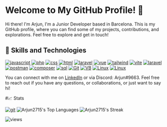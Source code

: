 # Welcome to My GitHub Profile! 👋
Hi there! I'm Arjun, I'm a Junior Developer based in Barcelona. This is my GitHub profile, where you can find some of my projects, contributions, and explorations. Feel free to explore and get in touch!
## 🧰 Skills and Technologies
<p align="center">
  
[![javascript](https://img.shields.io/badge/JavaScript-323330?style=for-the-badge&logo=javascript&logoColor=F7DF1E)](https://github.com/Arjun2715)
[![php](https://img.shields.io/badge/PHP-777BB4?style=for-the-badge&logo=php&logoColor=white)](https://github.com/Arjun2715)
[![css](https://img.shields.io/badge/CSS3-1572B6?style=for-the-badge&logo=css3&logoColor=white)](https://github.com/Arjun2715) 
[![html](https://img.shields.io/badge/HTML5-E34F26?style=for-the-badge&logo=html5&logoColor=white)](https://github.com/Arjun2715)
[![laravel](https://img.shields.io/badge/Laravel-FF2D20?style=for-the-badge&logo=laravel&logoColor=white)](https://github.com/Arjun2715)
[![vue](https://img.shields.io/badge/Vue.js-35495E?style=for-the-badge&logo=vuedotjs&logoColor=4FC08D)](https://github.com/Arjun2715)
[![tailwind](https://img.shields.io/badge/Tailwind_CSS-38B2AC?style=for-the-badge&logo=tailwind-css&logoColor=white)](https://github.com/Arjun2715)
[![vite](https://img.shields.io/badge/Vite-B73BFE?style=for-the-badge&logo=vite&logoColor=FFD62E)](https://github.com/Arjun2715)
[![laravel](https://img.shields.io/badge/Xampp-F37623?style=for-the-badge&logo=xampp&logoColor=white)](https://github.com/Arjun2715)
[![postman](https://img.shields.io/badge/Postman-FF6C37?style=for-the-badge&logo=Postman&logoColor=white)](https://github.com/Arjun2715)
[![composer](https://img.shields.io/badge/Composer-885630?style=for-the-badge&logo=Composer&logoColor=white)](https://github.com/Arjun2715)
[![sql](https://img.shields.io/badge/MySQL-005C84?style=for-the-badge&logo=mysql&logoColor=white)](https://github.com/Arjun2715)
[![Git](https://img.shields.io/badge/GIT-E44C30?style=for-the-badge&logo=git&logoColor=white)](https://github.com/Arjun2715)
[![VB](https://img.shields.io/badge/VirtualBox-21416b?style=for-the-badge&logo=VirtualBox&logoColor=white)](https://github.com/Arjun2715)
[![Linux](https://img.shields.io/badge/Linux-FCC624?style=for-the-badge&logo=linux&logoColor=black)](https://github.com/Arjun2715)
[![Linux](https://img.shields.io/badge/Figma-F24E1E?style=for-the-badge&logo=figma&logoColor=white)](https://github.com/Arjun2715)
</p>

You can connect with me on [LinkedIn](https://www.linkedin.com/in/arjunjot-singh-3512561a0/) or via Discord: Arjun#9663. Feel free to reach out if you have any questions, or collaborations, or just want to say hi!
<!--
[![Metrics](https://metrics.lecoq.io/Arjun2715?template=classic&isocalendar=1&lines=1&achievements=1&code=1&base=header%2C%20activity%2C%20community%2C%20repositories%2C%20metadata&base.indepth=false&base.hireable=false&base.skip=false&isocalendar=false&isocalendar.duration=half-year&lines=false&lines.sections=base&lines.repositories.limit=4&lines.history.limit=1&achievements=false&achievements.threshold=B&achievements.secrets=true&achievements.display=compact&achievements.limit=0&code=false&code.lines=4&code.load=400&code.days=3&code.visibility=public&config.timezone=Europe%2FParis&config.display=large)](https://github.com/Arjun2715)-->

#📈 Stats
<!--[![git](https://github-readme-streak-stats.herokuapp.com/?user=Arjun2715&theme=github_dark)](https://github.com/Arjun2715) -->
[![git](https://github-readme-stats-git-masterrstaa-rickstaa.vercel.app/api?username=Arjun2715&theme=github_dark)](https://github.com/Arjun2715)
![Arjun2715's Top Languages](https://github-readme-stats.vercel.app/api/top-langs/?username=Arjun2715&theme=tokyonight&show_icons=true&hide_border=false&layout=compact)
![Arjun2715's Streak](https://github-readme-streak-stats.herokuapp.com/?user=Arjun2715&theme=tokyonight&hide_border=false)
<!-- [![git](https://github-profile-trophy.vercel.app/?username=Arjun2715&theme=github_dark)](https://github.com/Arjun2715)-->
<!--[![git](https://github-readme-stats.vercel.app/api/top-langs/?username=Arjun2715&theme=github_dark)](https://github.com/Arjun2715) 
[![git](https://github-profile-summary-cards.vercel.app/api/cards/profile-details?username=Arjun2715&theme=github_dark)](https://github.com/Arjun2715)-->

![views](https://komarev.com/ghpvc/?username=Arjun2715&color=green)
